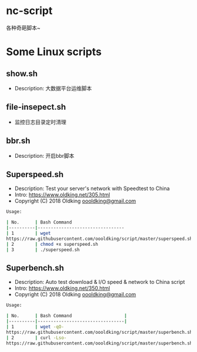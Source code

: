 # nc-script
各种奇葩脚本~


# Some Linux scripts

## show.sh
- Description: 大数据平台运维脚本

## file-insepect.sh
- 监控日志目录定时清理

## bbr.sh
- Description: 开启bbr脚本

## Superspeed.sh
- Description: Test your server's network with Speedtest to China
- Intro:  https://www.oldking.net/305.html
- Copyright (C) 2018 Oldking <oooldking@gmail.com>
 
```bash
Usage:

| No.      | Bash Command                    
|----------|---------------------------------
| 1        | wget 
https://raw.githubusercontent.com/oooldking/script/master/superspeed.sh      
| 2        | chmod +x superspeed.sh
| 3        | ./superspeed.sh
```
## Superbench.sh
- Description: Auto test download & I/O speed & network to China script
- Intro:  https://www.oldking.net/350.html
- Copyright (C) 2018 Oldking <oooldking@gmail.com>

```bash
Usage:

| No.      | Bash Command                    |
|----------|---------------------------------|
| 1        | wget -qO- 
https://raw.githubusercontent.com/oooldking/script/master/superbench.sh | bash       |
| 2        | curl -Lso- 
https://raw.githubusercontent.com/oooldking/script/master/superbench.sh | bash      |
```

